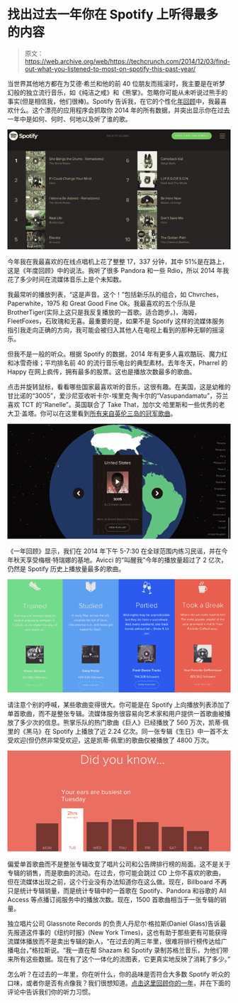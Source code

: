 # 找出过去一年你在 Spotify 上听得最多的内容 

> 原文：<https://web.archive.org/web/https://techcrunch.com/2014/12/03/find-out-what-you-listened-to-most-on-spotify-this-past-year/>

当世界其他地方都在为艾德·希兰和他的前 40 位朋友而摇滚时，我主要是在听梦幻般的独立流行音乐，如《纯洁之戒》和《熊掌》。忽略你可能从未听说过熊手的事实(但是相信我，他们很棒)。Spotify 告诉我，在它的个性化[年回顾](https://web.archive.org/web/20221209121557/http://www.spotify-yearinmusic.com/)中，我最喜欢什么。这个漂亮的应用程序会抓取你 2014 年的所有数据，并突出显示你在过去一年中是如何、何时、何地以及听了谁的歌。

![Screen Shot 2014-12-03 at 9.57.25 AM](img/f86fb2dc9fee01d4bdf84a3c3a1fd811.png)

今年我在我最喜欢的在线点唱机上花了整整 17，337 分钟，其中 51%是在路上，这是《年度回顾》中的说法。我听了很多 Pandora 和一些 Rdio，所以 2014 年我花了多少时间在流媒体音乐上是个未知数。

我最常听的播放列表，“这是声音。这个！”包括新乐队的组合，如 Chvrches，Paperwhite，1975 和 Great Good Fine Ok。我最喜欢的五个乐队是 BrotherTiger(实际上这只是我反复播放的一首歌。适合跑步。)，海姆，FleetFoxes，石玫瑰和无喜。最重要的是，如果不是 Spotify 这样的流媒体服务指引我走向正确的方向，我可能会被归入其他人在电视上看到的那种无聊的摇滚乐。

但我不是一般的听众。根据 Spotify 的数据，2014 年有更多人喜欢酷玩、魔力红和冰雪奇缘；平均排名前 40 的流行音乐电台的典型素材。去年冬天，Pharrel 的 Happy 在网上疯传，拥有最多的股票。这也是播放次数最多的歌曲。

点击并旋转鼠标，看看哪些国家最喜欢听的音乐，这很有趣。在美国，这是幼稚的甘比诺的“3005”，爱沙尼亚收听卡尔-埃里克·陶卡尔的“Vasupandamatu”，芬兰喜欢 TCT 的“Ranelle”。英国联合了 Take That，加尔文·哈里斯和一些优秀的老大卫·盖塔。你可以在这里看到[所有来自英伦三岛的冠军歌曲](https://web.archive.org/web/20221209121557/https://play.spotify.com/user/spotify_uk_/playlist/68EZYk1zjC2NxFdluPGmMM)。

![Screen Shot 2014-12-03 at 12.22.57 PM](img/b88158a4ca1fcd3303b039bc23463fbe.png)

《一年回顾》显示，我们在 2014 年下午 5-7:30 在全球范围内练习民谣，并在今年秋天享受梅根·特瑞娜的基地。Avicci 的“叫醒我”今年的播放量超过了 2 亿次，仍然是 Spotify 历史上播放量最多的歌曲。

![Screen Shot 2014-12-03 at 12.12.06 PM](img/3417c02ac2a5e4d12effa25b8c14f189.png)

请注意个别的呼喊，某些歌曲变得很大。你可能是在 Spotify 上向播放列表添加了单首歌曲，而不是整张专辑。流媒体服务很容易向艺术家和用户提供一首歌曲被播放了多少次的信息。熊掌乐队的热门歌曲《巨人》已经播放了 560 万次，凯蒂·佩里的《黑马》在 Spotify 上播放了近 2.24 亿次。同一张专辑《生日》中一首不太受欢迎(但仍然非常受欢迎，这是凯蒂·佩里)的歌曲仅被播放了 4800 万次。

![Screen Shot 2014-12-03 at 10.45.28 AM](img/4294d8217dd3c2469ab79a8e28240450.png)

偏爱单首歌曲而不是整张专辑改变了唱片公司和公告牌排行榜的局面。这不是关于专辑的销售，而是歌曲的流动。在过去，你可能会跳过 CD 上你不喜欢的歌曲，但在流媒体出现之前，这个行业没有办法知道你在这么做。现在，Billboard 不再只是统计专辑销量，而是统计专辑中的一首歌在 Spotify、Pandora 和谷歌的 All Access 等点播订阅服务中的播放次数。现在，1500 首歌曲相当于一张专辑的销量。

独立唱片公司 Glassnote Records 的负责人丹尼尔·格拉斯(Daniel Glass)告诉最先报道这件事的《纽约时报》(New York Times)，这也有助于那些更有可能获得流媒体播放而不是卖出专辑的新人，“在过去的两三年里，很难将排行榜传达给广播电台，”格拉斯说。“我一直在帮 Shazam 和 Spotify 录制苏格兰音乐，为他们带来所有这些数据。现在有了这个一体化的流图表，它更真实地反映了消耗了多少。”

怎么听？在过去的一年里，你在听什么，你的品味是否符合大多数 Spotify 听众的口味，或者你是否有点像我？我们很想知道。[点击这里回顾你的一年](www.spotify-yearinmusic.com/)，并在下面的评论中告诉我们你的听力习惯。